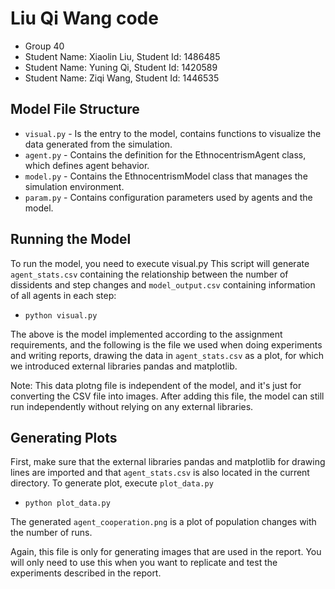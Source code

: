 # Liu Qi Wang code
- Group 40
- Student Name: Xiaolin Liu, Student Id: 1486485
- Student Name: Yuning Qi, Student Id: 1420589
- Student Name: Ziqi Wang, Student Id: 1446535 

## Model File Structure
- `visual.py` - Is the entry to the model, contains functions to visualize the data generated from the simulation.
- `agent.py` - Contains the definition for the EthnocentrismAgent class, which defines agent behavior.
- `model.py` - Contains the EthnocentrismModel class that manages the simulation environment.
- `param.py` - Contains configuration parameters used by agents and the model.


## Running the Model
To run the model, you need to execute visual.py
This script will generate `agent_stats.csv` containing the relationship between the number of dissidents and step changes and `model_output.csv` containing information of all agents in each step:
- `python visual.py`

The above is the model implemented according to the assignment requirements, and the following is the file we used when doing experiments and writing reports, drawing the data in `agent_stats.csv` as a plot, for which we introduced external libraries pandas and matplotlib.

Note: This data plotng file is independent of the model, and it's just for converting the CSV file into images. After adding this file, the model can still run independently without relying on any external libraries.

## Generating Plots
First, make sure that the external libraries pandas and matplotlib for drawing lines are imported and that `agent_stats.csv` is also located in the current directory.
To generate plot, execute `plot_data.py`
- `python plot_data.py`

The generated `agent_cooperation.png` is a plot of population changes with the number of runs.

Again, this file is only for generating images that are used in the report. You will only need to use this when you want to replicate and test the experiments described in the report.



